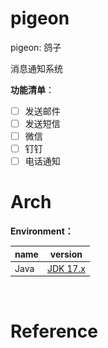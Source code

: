 # pigeon
pigeon: 鸽子

消息通知系统

**功能清单**：
- [ ] 发送邮件
- [ ] 发送短信
- [ ] 微信
- [ ] 钉钉
- [ ] 电话通知

# Arch
**Environment：**

| name   | version                                                        |
|--------|----------------------------------------------------------------|
| Java   | [JDK 17.x](https://www.oracle.com/java/technologies/downloads) |           |

![网关地图](../doc/pigeon_arch.svg)

# Reference